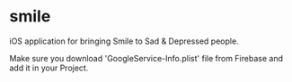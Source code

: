 # smile
iOS application for bringing Smile to Sad &amp; Depressed people.


Make sure you download 'GoogleService-Info.plist' file from Firebase and add it in your Project. 

